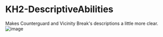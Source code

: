 # KH2-DescriptiveAbilities
Makes Counterguard and Vicinity Break's descriptions a little more clear.
![image](https://github.com/camsPatience/KH2-DescriptiveAbilities/assets/15706696/1313ed87-9348-494d-8035-3463b589ee02)
